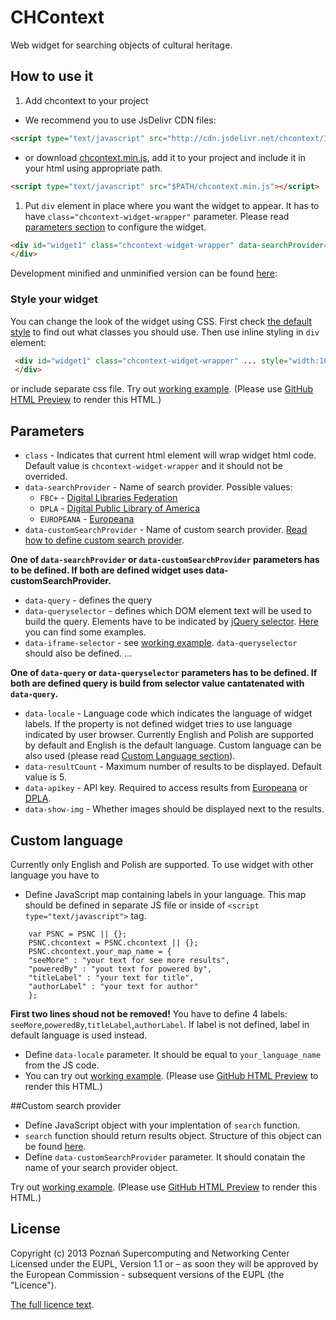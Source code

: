 # CHContext

Web widget for searching objects of cultural heritage. 

## How to use it

1. Add chcontext to your project
 * We recommend you to use JsDelivr CDN files: 

 ````html
 <script type="text/javascript" src="http://cdn.jsdelivr.net/chcontext/1.0.0/chcontext.min.js"></script>
 ````
 * or download [chcontext.min.js](http://cdn.jsdelivr.net/chcontext/1.0.0/chcontext.min.js), add it to your project and include it in your html using appropriate path.

 ````html
 <script type="text/javascript" src="$PATH/chcontext.min.js"></script>
 ````

1.  Put `div` element in place where you want the widget to appear. It has to have `class="chcontext-widget-wrapper"` parameter. Please read [parameters section](#parameters) to configure the widget. 

 ````html
 <div id="widget1" class="chcontext-widget-wrapper" data-searchProvider="FBC+" data-queryselector="h1">
 </div>
 ````
 
 Development minified and unminified version can be found [here](dist/): 
 
### Style your widget 
You can change the look of the widget using CSS. First check [the default style](src/style.css) to find out what classes you should use. Then use inline styling in `div` element:
````html
 <div id="widget1" class="chcontext-widget-wrapper" ... style="width:100px; height:200px">
 </div>
````
or include separate css file. Try out [working example](example/example1.html). (Please use [GitHub HTML Preview](http://htmlpreview.github.io/) to render this HTML.)

## Parameters
* `class` - Indicates that current html element will wrap widget html code. Default value is `chcontext-widget-wrapper` and it should not be overrided.
* `data-searchProvider` - Name of search provider. Possible values:
  * `FBC+` - [Digital Libraries Federation](http://beta.fbc.pionier.net.pl/)
  * `DPLA` - [Digital Public Library of America](http://dp.la/)
  * `EUROPEANA` - [Europeana](http://europeana.eu/)
* `data-customSearchProvider` - Name of custom search provider. [Read how to define custom search provider](#custom-search-provider). 

**One of `data-searchProvider` or `data-customSearchProvider` parameters has to be defined. If both are defined widget uses data-customSearchProvider.**
* `data-query` - defines the query 
* `data-queryselector` - defines which DOM element text will be used to build the query. Elements have to be indicated by [jQuery selector](http://api.jquery.com/category/selectors/). [Here](http://www.w3schools.com/jquery/jquery_selectors.asp) you can find some examples. 
* `data-iframe-selector` - see [working example](example/example2.html). `data-queryselector` should also be defined. ...

**One of `data-query` or `data-queryselector` parameters has to be defined. If both are defined query is build from selector value cantatenated with `data-query`.**
* `data-locale` - Language code which indicates the language of widget labels. If the property is not defined widget tries to use language indicated by user browser. Currently English and Polish are supported by default and English is the default language. Custom language can be also used (please read [Custom Language section](#custom-language)).
* `data-resultCount` - Maximum number of results to be displayed. Default value is 5.
* `data-apikey` - API key. Required to access results from [Europeana](http://europeana.eu/portal/api/registration.html) or [DPLA](http://dp.la/info/developers/codex/policies/#get-a-key).
* `data-show-img` - Whether images should be displayed next to the results.

## Custom language
Currently only English and Polish are supported. To use widget with other language you have to 

* Define JavaScript map containing labels in your language. This map should be defined in separate JS file or inside of `<script type="text/javascript">` tag.
```JS
    var PSNC = PSNC || {};
    PSNC.chcontext = PSNC.chcontext || {};
    PSNC.chcontext.your_map_name = {
    "seeMore" : "your text for see more results",
    "poweredBy" : "yout text for powered by",
    "titleLabel" : "your text for title",
    "authorLabel" : "your text for author"
    };
```
**First two lines shoud not be removed!** You have to define 4 labels: `seeMore`,`poweredBy`,`titleLabel`,`authorLabel`. If label is not defined, label in default language is used instead.

* Define `data-locale` parameter. It should be equal to `your_language_name` from the JS code.
* You can try out [working example](example/example1.html). (Please use [GitHub HTML Preview](http://htmlpreview.github.io/) to render this HTML.)

##Custom search provider
* Define JavaScript object with your implentation of `search` function. 
* `search` function should return results object. Structure of this object can be found [here](test/data.json).
* Define `data-customSearchProvider` parameter. It should conatain the name of your search provider object.

Try out [working example](example/exampleCustomSearchProvider.html). (Please use [GitHub HTML Preview](http://htmlpreview.github.io/) to render this HTML.)


## License
Copyright (c) 2013 Poznań Supercomputing and Networking Center  
Licensed under the EUPL, Version 1.1 or – as soon they will be approved by the European Commission - subsequent versions of the EUPL (the "Licence"). 

[The full licence text](LICENCE).
